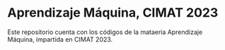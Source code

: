 # Aprendizaje Máquina, CIMAT 2023

Este repositorio cuenta con los códigos de la mataeria Aprendizaje Máquina, impartida en CIMAT 2023.
